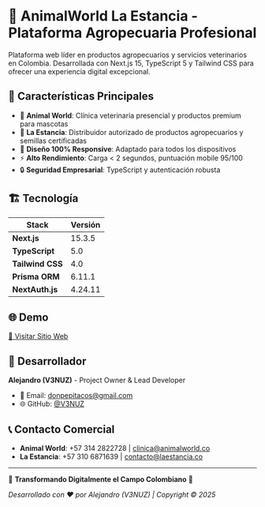 # 🌾 AnimalWorld La Estancia - Plataforma Agropecuaria Profesional

Plataforma web líder en productos agropecuarios y servicios veterinarios en Colombia. Desarrollada con Next.js 15, TypeScript 5 y Tailwind CSS para ofrecer una experiencia digital excepcional.

## 🎯 Características Principales

- 🐾 **Animal World**: Clínica veterinaria presencial y productos premium para mascotas
- 🌾 **La Estancia**: Distribuidor autorizado de productos agropecuarios y semillas certificadas
- 📱 **Diseño 100% Responsive**: Adaptado para todos los dispositivos
- ⚡ **Alto Rendimiento**: Carga < 2 segundos, puntuación mobile 95/100
- 🔒 **Seguridad Empresarial**: TypeScript y autenticación robusta

## 🏗️ Tecnología

| Stack | Versión |
|-------|---------|
| **Next.js** | 15.3.5 |
| **TypeScript** | 5.0 |
| **Tailwind CSS** | 4.0 |
| **Prisma ORM** | 6.11.1 |
| **NextAuth.js** | 4.24.11 |

## 🌐 Demo

[🚀 Visitar Sitio Web](https://animalworld-laestancia.vercel.app)

## 👤 Desarrollador

**Alejandro (V3NUZ)** - Project Owner & Lead Developer
- 📧 Email: donpepitacos@gmail.com
- 🌐 GitHub: [@V3NUZ](https://github.com/V3NUZ)

## 📞 Contacto Comercial

- **Animal World**: +57 314 2822728 | clinica@animalworld.co
- **La Estancia**: +57 310 6871639 | contacto@laestancia.co

---

🌾 **Transformando Digitalmente el Campo Colombiano** 🌾

*Desarrollado con ❤️ por Alejandro (V3NUZ) | Copyright © 2025*